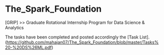 # The_Spark_Foundation
[GRIP] >> Graduate Rotational Internship Program for Data Science &amp; Analytics

The tasks have been completed and posted accordingly the [Task List].(https://github.com/mahajan07/The_Spark_Foundation/blob/master/Tasks%20-%20DS%26ML.pdf)

